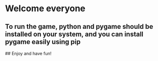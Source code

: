 # Welcome everyone
<h2>To run the game, python and pygame should be installed on your system, and you can install pygame easily using pip</h2>
## Enjoy and have fun!